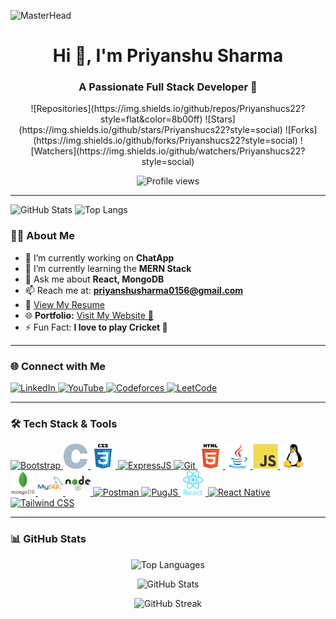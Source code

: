 ![MasterHead](...)

<h1 align="center">Hi 👋, I'm Priyanshu Sharma</h1>
<h3 align="center">A Passionate Full Stack Developer 🚀</h3>

<p align="center">
  ![Repositories](https://img.shields.io/github/repos/Priyanshucs22?style=flat&color=8b00ff)
  ![Stars](https://img.shields.io/github/stars/Priyanshucs22?style=social)
  ![Forks](https://img.shields.io/github/forks/Priyanshucs22?style=social)
  ![Watchers](https://img.shields.io/github/watchers/Priyanshucs22?style=social)
</p>

<p align="center">
  <img src="https://komarev.com/ghpvc/?username=Priyanshucs22&label=Profile%20views&color=0e75b6&style=flat" alt="Profile views" />
</p>

---

![GitHub Stats](https://github-readme-stats.vercel.app/api?username=Priyanshucs22&show_icons=true&theme=default)
![Top Langs](https://github-readme-stats.vercel.app/api/top-langs/?username=Priyanshucs22&layout=compact)

### 🧑‍💻 About Me

- 🔭 I’m currently working on **ChatApp**  
- 🌱 I’m currently learning the **MERN Stack**  
- 💬 Ask me about **React, MongoDB**  
- 📫 Reach me at: **priyanshusharma0156@gmail.com**  
- 🧾 [View My Resume](https://drive.google.com/file/d/17zRBtNakvMkRERlxQf7nQhy5udpqH2_M/view?usp=sharing)  
- 🌐 **Portfolio:** [Visit My Website 🚀](https://priyanshucs22.github.io/Portfolio)  
- ⚡ Fun Fact: **I love to play Cricket 🏏**

---

### 🌐 Connect with Me

<p align="left">
  <a href="https://www.linkedin.com/in/priyanshu-sharma-207962250" target="_blank">
    <img src="https://raw.githubusercontent.com/rahuldkjain/github-profile-readme-generator/master/src/images/icons/Social/linked-in-alt.svg" alt="LinkedIn" height="30" width="40" />
  </a>
  <a href="https://www.youtube.com/c/codehacks26" target="_blank">
    <img src="https://raw.githubusercontent.com/rahuldkjain/github-profile-readme-generator/master/src/images/icons/Social/youtube.svg" alt="YouTube" height="30" width="40" />
  </a>
  <a href="https://codeforces.com/profile/Priyanshucs22" target="_blank">
    <img src="https://raw.githubusercontent.com/rahuldkjain/github-profile-readme-generator/master/src/images/icons/Social/codeforces.svg" alt="Codeforces" height="30" width="40" />
  </a>
  <a href="https://leetcode.com/u/Priyanshucs22/" target="_blank">
    <img src="https://raw.githubusercontent.com/rahuldkjain/github-profile-readme-generator/master/src/images/icons/Social/leet-code.svg" alt="LeetCode" height="30" width="40" />
  </a>
</p>

---

### 🛠️ Tech Stack & Tools

<p align="left">
  <a href="https://getbootstrap.com" target="_blank">
    <img src="https://e7.pngegg.com/pngimages/439/345/png-clipart-bootstrap-logo-thumbnail-tech-companies.png" alt="Bootstrap" width="40" height="40" />
  </a>
  <a href="https://www.cprogramming.com/" target="_blank">
    <img src="https://raw.githubusercontent.com/devicons/devicon/master/icons/c/c-original.svg" alt="C" width="40" height="40" />
  </a>
  <a href="https://www.w3schools.com/css/" target="_blank">
    <img src="https://raw.githubusercontent.com/devicons/devicon/master/icons/css3/css3-original-wordmark.svg" alt="CSS" width="40" height="40" />
  </a>
  <a href="https://expressjs.com" target="_blank">
    <img src="https://upload.wikimedia.org/wikipedia/commons/6/64/Expressjs.png" alt="ExpressJS" width="40" height="40" />
  </a>
  <a href="https://git-scm.com/" target="_blank">
    <img src="https://www.vectorlogo.zone/logos/git-scm/git-scm-icon.svg" alt="Git" width="40" height="40" />
  </a>
  <a href="https://www.w3.org/html/" target="_blank">
    <img src="https://raw.githubusercontent.com/devicons/devicon/master/icons/html5/html5-original-wordmark.svg" alt="HTML5" width="40" height="40" />
  </a>
  <a href="https://www.java.com" target="_blank">
    <img src="https://raw.githubusercontent.com/devicons/devicon/master/icons/java/java-original.svg" alt="Java" width="40" height="40" />
  </a>
  <a href="https://developer.mozilla.org/en-US/docs/Web/JavaScript" target="_blank">
    <img src="https://raw.githubusercontent.com/devicons/devicon/master/icons/javascript/javascript-original.svg" alt="JavaScript" width="40" height="40" />
  </a>
  <a href="https://www.linux.org/" target="_blank">
    <img src="https://raw.githubusercontent.com/devicons/devicon/master/icons/linux/linux-original.svg" alt="Linux" width="40" height="40" />
  </a>
  <a href="https://www.mongodb.com/" target="_blank">
    <img src="https://raw.githubusercontent.com/devicons/devicon/master/icons/mongodb/mongodb-original-wordmark.svg" alt="MongoDB" width="40" height="40" />
  </a>
  <a href="https://www.mysql.com/" target="_blank">
    <img src="https://raw.githubusercontent.com/devicons/devicon/master/icons/mysql/mysql-original-wordmark.svg" alt="MySQL" width="40" height="40" />
  </a>
  <a href="https://nodejs.org" target="_blank">
    <img src="https://raw.githubusercontent.com/devicons/devicon/master/icons/nodejs/nodejs-original-wordmark.svg" alt="Node.js" width="40" height="40" />
  </a>
  <a href="https://postman.com" target="_blank">
    <img src="https://www.vectorlogo.zone/logos/getpostman/getpostman-icon.svg" alt="Postman" width="40" height="40" />
  </a>
  <a href="https://pugjs.org" target="_blank">
    <img src="https://cdn.worldvectorlogo.com/logos/pug.svg" alt="PugJS" width="40" height="40" />
  </a>
  <a href="https://reactjs.org/" target="_blank">
    <img src="https://raw.githubusercontent.com/devicons/devicon/master/icons/react/react-original-wordmark.svg" alt="React" width="40" height="40" />
  </a>
  <a href="https://reactnative.dev/" target="_blank">
    <img src="https://reactnative.dev/img/header_logo.svg" alt="React Native" width="40" height="40" />
  </a>
  <a href="https://tailwindcss.com/" target="_blank">
    <img src="https://www.vectorlogo.zone/logos/tailwindcss/tailwindcss-icon.svg" alt="Tailwind CSS" width="40" height="40" />
  </a>
</p>

---

### 📊 GitHub Stats

<p align="center">
  <img src="https://github-readme-stats.vercel.app/api/top-langs?username=Priyanshucs22&show_icons=true&locale=en&layout=compact" alt="Top Languages" />
</p>

<p align="center">
  <img src="https://github-readme-stats.vercel.app/api?username=Priyanshucs22&show_icons=true&locale=en" alt="GitHub Stats" />
</p>

<p align="center">
  <img src="https://github-readme-streak-stats.herokuapp.com/?user=Priyanshucs22&" alt="GitHub Streak" />
</p>

